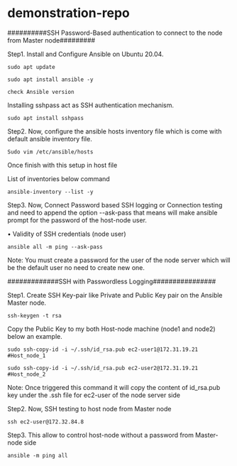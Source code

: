 # demonstration-repo

##########SSH Password-Based authentication to connect to the node from Master node#########


Step1. Install and Configure Ansible on Ubuntu 20.04.
 
    sudo apt update
 
    sudo apt install ansible -y
  
    check Ansible version
 



Installing sshpass  act as SSH authentication mechanism.
 
    sudo apt install sshpass
 


Step2. Now, configure the ansible hosts inventory file which is come with default ansible inventory file.
 
    Sudo vim /etc/ansible/hosts


Once finish with this setup in host file
 
 

List of inventories below command

    ansible-inventory --list -y
 


Step3. Now, Connect Password based SSH logging or Connection testing and need to append the option --ask-pass that means will make ansible prompt for the password of the host-node user. 

   •	Validity of SSH credentials (node user)

    ansible all -m ping --ask-pass

Note: You must create a password for the user of the node server which will be the default user no need to create new one. 
 


#############SSH with Passwordless Logging################ 

Step1. Create SSH Key-pair like Private and Public Key pair on the Ansible Master node.

    ssh-keygen -t rsa
 


Copy the Public Key to my both Host-node machine (node1 and node2) below an example.
   
    sudo ssh-copy-id -i ~/.ssh/id_rsa.pub ec2-user1@172.31.19.21 #Host_node_1
  
    sudo ssh-copy-id -i ~/.ssh/id_rsa.pub ec2-user2@172.31.19.21 #Host_node_2
 
 Note: Once triggered this command it will copy the content of id_rsa.pub key under the .ssh file for ec2-user of the node server side 



Step2. Now, SSH testing to host node from Master node
   
    ssh ec2-user@172.32.84.8
 


Step3. This allow to control host-node without a password from Master-node side

    ansible -m ping all
 
 

                                                                             
